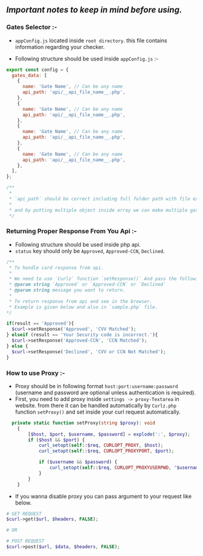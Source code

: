## _Important notes to keep in mind before using._

### Gates Selector :-

- `appConfig.js` located inside `root directory`. this file contains information regarding your checker.

- Following structure should be used inside `appConfig.js` :-

```js
export const config = {
  gates_data: [
    {
      name: 'Gate Name', // Can be any name
      api_path: 'api/__api_file_name__.php',
    },
    {
      name: 'Gate Name', // Can be any name
      api_path: 'api/__api_file_name__.php',
    },
    {
      name: 'Gate Name', // Can be any name
      api_path: 'api/__api_file_name__.php',
    },
    {
      name: 'Gate Name', // Can be any name
      api_path: 'api/__api_file_name__.php',
    },
  ],
};

/**
 *
 * `api_path` should be correct including full folder path with file extension (.php)
 *
 * and by putting multiple object inside array we can make multiple gates.
 */
```

### Returning Proper Response From You Api :-

- Following structure should be used inside php api.
- `status` key should only be `Approved`, `Approved-CCN`, `Declined`.

```php
/**
 * To handle card response from api.
 *
 * We need to use `Curlz` function `setResponse()` And pass the following params
 * @param string `Approved` or `Approved-CCN` or `Declined`
 * @param string message you want to return.
 * 
 * To return response from api and see in the browser.
 * Example is given below and also in `sample.php` file.
*/

if(result == 'Approved'){
  $curl->setResponse('Approved', 'CVV Matched');
} elseif (result == 'Your Security code is incorrect.'){
  $curl->setResponse('Approved-CCN', 'CCN Matched');
} else {
  $curl->setResponse('Declined', 'CVV or CCN Not Matched');
}
```

### How to use Proxy :-

- Proxy should be in following format `host:port:username:password` (username and password are optional unless authentication is required).
- First, you need to add proxy inside `settings -> proxy-Textarea` in website. from there it can be handled automatically by `Curlz.php` function `setProxy()` and set inside your curl request automatically.

```php
  private static function setProxy(string $proxy): void
    {
        [$host, $port, $username, $password] = explode(':', $proxy);
        if ($host && $port) {
            curl_setopt(self::$req, CURLOPT_PROXY, $host);
            curl_setopt(self::$req, CURLOPT_PROXYPORT, $port);

            if ($username && $password) {
                curl_setopt(self::$req, CURLOPT_PROXYUSERPWD, "$username:$password");
            }
        }
    }
```

- If you wanna disable proxy you can pass argument to your request like below.

```php
# GET REQUEST
$curl->get($url, $headers, FALSE);

# OR

# POST REQUEST
$curl->post($url, $data, $headers, FALSE);
```
